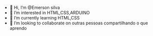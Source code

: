 - 👋 Hi, I’m @Emerson silva
- 👀 I’m interested in  HTML,CSS,ARDUINO
- 🌱 I’m currently learning HTML,CSS
- 💞️ I’m looking to collaborate on outras pessoas compartilhando o que aprendo

<!---
emersondk/emersondk is a ✨ special ✨ repository because its `README.md` (this file) appears on your GitHub profile.
You can click the Preview link to take a look at your changes.
--->
